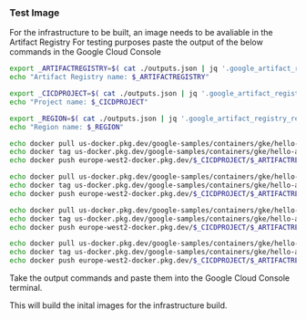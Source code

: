 
### Test Image
For the infrastructure to be built, an image needs to be avaliable in the Artifact Registry
For testing purposes paste the output of the below commands in the Google Cloud Console


```bash
export _ARTIFACTREGISTRY=$( cat ./outputs.json | jq '.google_artifact_registry_repository_name.value' | tr -d '"' )
echo "Artifact Registry name: $_ARTIFACTREGISTRY"

export _CICDPROJECT=$( cat ./outputs.json | jq '.google_artifact_registry_repository_project_id.value' | tr -d '"' )
echo "Project name: $_CICDPROJECT"

export _REGION=$( cat ./outputs.json | jq '.google_artifact_registry_repository_project_region.value' | tr -d '"' )
echo "Region name: $_REGION"
```

```bash
echo docker pull us-docker.pkg.dev/google-samples/containers/gke/hello-app:1.0
echo docker tag us-docker.pkg.dev/google-samples/containers/gke/hello-app:1.0 $_REGION-docker.pkg.dev/$_CICDPROJECT/$_ARTIFACTREGISTRY/webapp-ingest-image
echo docker push europe-west2-docker.pkg.dev/$_CICDPROJECT/$_ARTIFACTREGISTRY/webapp-ingest-image

echo docker pull us-docker.pkg.dev/google-samples/containers/gke/hello-app:1.0
echo docker tag us-docker.pkg.dev/google-samples/containers/gke/hello-app:1.0 $_REGION-docker.pkg.dev/$_CICDPROJECT/$_ARTIFACTREGISTRY/yougov-ingest-image
echo docker push europe-west2-docker.pkg.dev/$_CICDPROJECT/$_ARTIFACTREGISTRY/yougov-ingest-image

echo docker pull us-docker.pkg.dev/google-samples/containers/gke/hello-app:1.0
echo docker tag us-docker.pkg.dev/google-samples/containers/gke/hello-app:1.0 $_REGION-docker.pkg.dev/$_CICDPROJECT/$_ARTIFACTREGISTRY/did-ingest-image
echo docker push europe-west2-docker.pkg.dev/$_CICDPROJECT/$_ARTIFACTREGISTRY/did-ingest-image

echo docker pull us-docker.pkg.dev/google-samples/containers/gke/hello-app:1.0
echo docker tag us-docker.pkg.dev/google-samples/containers/gke/hello-app:1.0 $_REGION-docker.pkg.dev/$_CICDPROJECT/$_ARTIFACTREGISTRY/nielsen-ingest-image:test
echo docker push europe-west2-docker.pkg.dev/$_CICDPROJECT/$_ARTIFACTREGISTRY/nielsen-ingest-image:test
```


Take the output commands and paste them into the Google Cloud Console terminal.

This will build the inital images for the infrastructure build.
